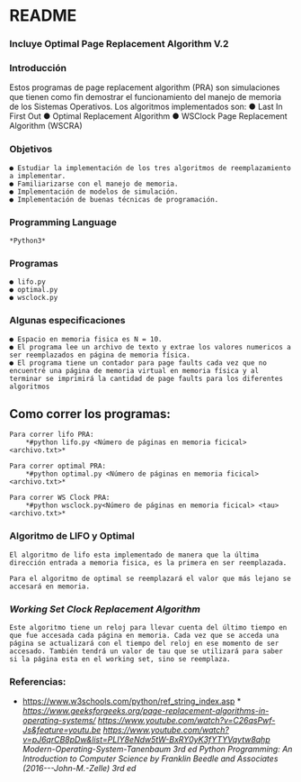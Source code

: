 
# **README**

### Incluye Optimal Page Replacement Algorithm V.2


### **Introducción**

Estos programas de page replacement algorithm (PRA) son simulaciones que tienen como fin demostrar el funcionamiento del manejo de memoria de los Sistemas Operativos.
Los algoritmos implementados son:
    ● Last In First Out
    ● Optimal Replacement Algorithm
    ● WSClock Page Replacement Algorithm (WSCRA)


### **Objetivos**

    ● Estudiar la implementación de los tres algoritmos de reemplazamiento a implementar.
    ● Familiarizarse con el manejo de memoria.
    ● Implementación de modelos de simulación.
    ● Implementación de buenas técnicas de programación.

### **Programming Language**

    *Python3*


### **Programas**

    ● lifo.py
    ● optimal.py
    ● wsclock.py

### **Algunas especificaciones**
    ● Espacio en memoria fisica es N = 10.
    ● El programa lee un archivo de texto y extrae los valores numericos a ser reemplazados en página de memoria física.
    ● El programa tiene un contador para page faults cada vez que no encuentré una página de memoria virtual en memoria física y al terminar se imprimirá la cantidad de page faults para los diferentes algoritmos

## **Como correr los programas:**

    Para correr lifo PRA:
        *#python lifo.py <Número de páginas en memoria ficical> <archivo.txt>*

    Para correr optimal PRA:
        *#python optimal.py <Número de páginas en memoria ficical> <archivo.txt>*
        
    Para correr WS Clock PRA:
        *#python wsclock.py<Número de páginas en memoria ficical> <tau> <archivo.txt>*

### Algoritmo de LIFO y Optimal

    El algoritmo de lifo esta implementado de manera que la última dirección entrada a memoria fisica, es la primera en ser reemplazada.
    
    Para el algoritmo de optimal se reemplazará el valor que más lejano se accesará en memoria.
    
### ***Working Set Clock Replacement Algorithm***

    Este algoritmo tiene un reloj para llevar cuenta del último tiempo en que fue accesada cada página en memoria. Cada vez que se acceda una página se actualizará con el tiempo del reloj en ese momento de ser accesado. También tendrá un valor de tau que se utilizará para saber si la página esta en el working set, sino se reemplaza.

    
### Referencias:

* https://www.w3schools.com/python/ref_string_index.asp *
*https://www.geeksforgeeks.org/page-replacement-algorithms-in-operating-systems/*
*https://www.youtube.com/watch?v=C26qsPwf-Js&feature=youtu.be*
*https://www.youtube.com/watch?v=pJ6qrCB8pDw&list=PLIY8eNdw5tW-BxRY0yK3fYTYVqytw8qhp*
*Modern-Operating-System-Tanenbaum 3rd ed*
*Python Programming: An Introduction to Computer Science by Franklin Beedle and Associates (2016---John-M.-Zelle) 3rd ed*
